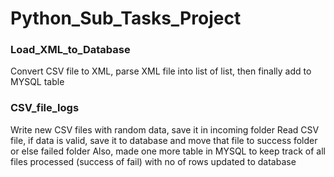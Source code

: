# Python_Sub_Tasks_Project
### Load_XML_to_Database
Convert CSV file to XML, parse XML file into list of list, then finally add to MYSQL table
### CSV_file_logs
Write new CSV files with random data, save it in incoming folder
Read CSV file, if data is valid, save it to database and move that file to success folder or else failed folder
Also, made one more table in MYSQL to keep track of all files processed (success of fail) with no of rows updated to database


